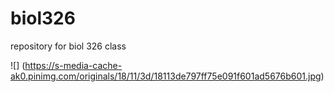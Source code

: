 # biol326
repository for biol 326 class

![] (https://s-media-cache-ak0.pinimg.com/originals/18/11/3d/18113de797ff75e091f601ad5676b601.jpg)

